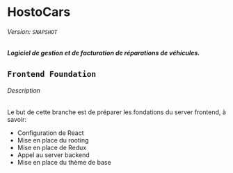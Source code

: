 # HostoCars

###### Version: `SNAPSHOT`

##### _Logiciel de gestion et de facturation de réparations de véhicules._

## `Frontend Foundation`

###### Description

Le but de cette branche est de préparer les fondations du server frontend, à savoir:

* Configuration de React
* Mise en place du rooting
* Mise en place de Redux
* Appel au server backend
* Mise en place du thème de base
